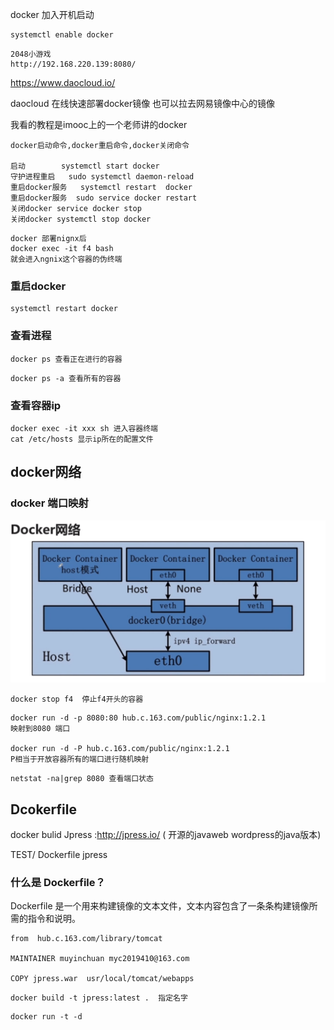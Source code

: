docker 加入开机启动

```
systemctl enable docker
```

```
2048小游戏
http://192.168.220.139:8080/
```

<https://www.daocloud.io/>

daocloud   在线快速部署docker镜像
也可以拉去网易镜像中心的镜像

我看的教程是imooc上的一个老师讲的docker



```shell
docker启动命令,docker重启命令,docker关闭命令

启动        systemctl start docker
守护进程重启   sudo systemctl daemon-reload
重启docker服务   systemctl restart  docker
重启docker服务  sudo service docker restart
关闭docker service docker stop 
关闭docker systemctl stop docker
```







```
docker 部署nignx后
docker exec -it f4 bash
就会进入ngnix这个容器的伪终端
```

### 重启docker

```
systemctl restart docker
```

### 查看进程

```
docker ps 查看正在进行的容器
```

```
docker ps -a 查看所有的容器
```

### 查看容器ip

```
docker exec -it xxx sh 进入容器终端
cat /etc/hosts 显示ip所在的配置文件
```



## docker网络

### docker 端口映射

![1590602045102](../../../img/1590602045102.png)



```
docker stop f4  停止f4开头的容器
```

```
docker run -d -p 8080:80 hub.c.163.com/public/nginx:1.2.1
映射到8080 端口

docker run -d -P hub.c.163.com/public/nginx:1.2.1
P相当于开放容器所有的端口进行随机映射
```

```
netstat -na|grep 8080 查看端口状态
```





## Dcokerfile

docker bulid
Jpress :http://jpress.io/   (   开源的javaweb  wordpress的java版本)

TEST/    Dockerfile    jpress

### 什么是 Dockerfile？

Dockerfile 是一个用来构建镜像的文本文件，文本内容包含了一条条构建镜像所需的指令和说明。

```
from  hub.c.163.com/library/tomcat

MAINTAINER muyinchuan myc2019410@163.com

COPY jpress.war  usr/local/tomcat/webapps
```



```
docker build -t jpress:latest .  指定名字
```

```
docker run -t -d
```

